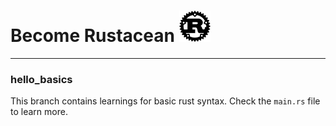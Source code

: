 # Become Rustacean <img src="./README.png" alt="Rust logo" width=50 height=50>

---

### hello_basics

This branch contains learnings for basic rust syntax. Check the `main.rs` file to learn more.
